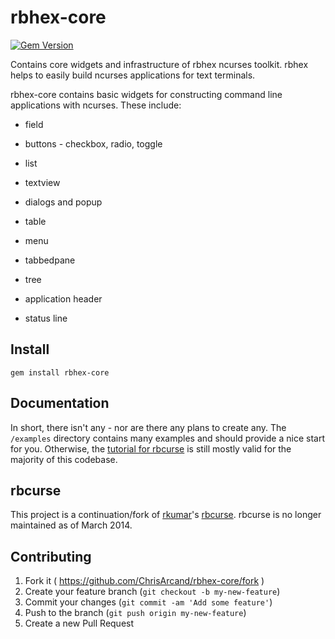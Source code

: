 # rbhex-core

[![Gem Version](https://badge.fury.io/rb/rbhex-core.svg)](http://badge.fury.io/rb/rbhex-core)

Contains core widgets and infrastructure of rbhex ncurses toolkit. rbhex helps to easily build
ncurses applications for text terminals.

rbhex-core contains basic widgets for constructing command line applications with ncurses.  These include:

* field

* buttons - checkbox, radio, toggle

* list

* textview

* dialogs and popup

* table

* menu

* tabbedpane

* tree

* application header

* status line

## Install

`gem install rbhex-core`

## Documentation

In short, there isn't any - nor are there any plans to create any. The `/examples` directory
contains many examples and should provide a nice start for you. Otherwise, the [tutorial for
rbcurse](https://github.com/rkumar/rbcurse-tutorial) is still mostly valid for the majority of this
codebase. 

## rbcurse

This project is a continuation/fork of [rkumar](https://github.com/rkumar)'s [rbcurse](https://github.com/rkumar/rbcurse-core). 
rbcurse is no longer maintained as of March 2014.

## Contributing

1. Fork it ( https://github.com/ChrisArcand/rbhex-core/fork )
2. Create your feature branch (`git checkout -b my-new-feature`)
3. Commit your changes (`git commit -am 'Add some feature'`)
4. Push to the branch (`git push origin my-new-feature`)
5. Create a new Pull Request

[1]: https://github.com/ChrisArcand/rbhex-core
